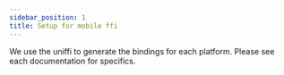 ```yaml
---
sidebar_position: 1
title: Setup for mobile ffi
---
```



We use the uniffi to generate the bindings for each platform. Please see each documentation for specifics.
